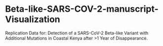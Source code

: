 # Beta-like-SARS-COV-2-manuscript-Visualization
Replication Data for: Detection of a SARS-CoV-2 Beta-like Variant with Additional Mutations in Coastal Kenya after >1 Year of Disappearance.
